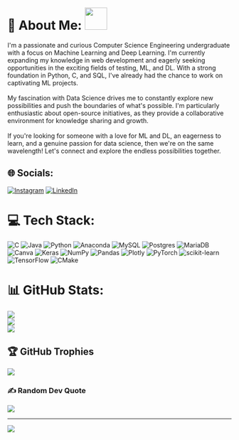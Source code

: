 # 💫 About Me: <img src="https://media.giphy.com/media/dHggV5wmfTaIy3tyNb/giphy.gif" width="50" height="50"/>
</h2>
I'm a passionate and curious Computer Science Engineering undergraduate with a focus on Machine Learning and Deep Learning. I'm currently expanding my knowledge in web development and eagerly seeking opportunities in the exciting fields of testing, ML, and DL. With a strong foundation in Python, C, and SQL, I've already had the chance to work on captivating ML projects.<br><br>My fascination with Data Science drives me to constantly explore new possibilities and push the boundaries of what's possible. I'm particularly enthusiastic about open-source initiatives, as they provide a collaborative environment for knowledge sharing and growth.<br><br>If you're looking for someone with a love for ML and DL, an eagerness to learn, and a genuine passion for data science, then we're on the same wavelength! Let's connect and explore the endless possibilities together.


## 🌐 Socials:
[![Instagram](https://img.shields.io/badge/Instagram-%23E4405F.svg?logo=Instagram&logoColor=white)](https://instagram.com/anoushkasen08) [![LinkedIn](https://img.shields.io/badge/LinkedIn-%230077B5.svg?logo=linkedin&logoColor=white)](https://linkedin.com/in/anoushka-sen) 

# 💻 Tech Stack:
![C](https://img.shields.io/badge/c-%2300599C.svg?style=for-the-badge&logo=c&logoColor=white) ![Java](https://img.shields.io/badge/java-%23ED8B00.svg?style=for-the-badge&logo=java&logoColor=white) ![Python](https://img.shields.io/badge/python-3670A0?style=for-the-badge&logo=python&logoColor=ffdd54) ![Anaconda](https://img.shields.io/badge/Anaconda-%2344A833.svg?style=for-the-badge&logo=anaconda&logoColor=white) ![MySQL](https://img.shields.io/badge/mysql-%2300f.svg?style=for-the-badge&logo=mysql&logoColor=white) ![Postgres](https://img.shields.io/badge/postgres-%23316192.svg?style=for-the-badge&logo=postgresql&logoColor=white) ![MariaDB](https://img.shields.io/badge/MariaDB-003545?style=for-the-badge&logo=mariadb&logoColor=white) ![Canva](https://img.shields.io/badge/Canva-%2300C4CC.svg?style=for-the-badge&logo=Canva&logoColor=white) ![Keras](https://img.shields.io/badge/Keras-%23D00000.svg?style=for-the-badge&logo=Keras&logoColor=white) ![NumPy](https://img.shields.io/badge/numpy-%23013243.svg?style=for-the-badge&logo=numpy&logoColor=white) ![Pandas](https://img.shields.io/badge/pandas-%23150458.svg?style=for-the-badge&logo=pandas&logoColor=white) ![Plotly](https://img.shields.io/badge/Plotly-%233F4F75.svg?style=for-the-badge&logo=plotly&logoColor=white) ![PyTorch](https://img.shields.io/badge/PyTorch-%23EE4C2C.svg?style=for-the-badge&logo=PyTorch&logoColor=white) ![scikit-learn](https://img.shields.io/badge/scikit--learn-%23F7931E.svg?style=for-the-badge&logo=scikit-learn&logoColor=white) ![TensorFlow](https://img.shields.io/badge/TensorFlow-%23FF6F00.svg?style=for-the-badge&logo=TensorFlow&logoColor=white) ![CMake](https://img.shields.io/badge/CMake-%23008FBA.svg?style=for-the-badge&logo=cmake&logoColor=white)
# 📊 GitHub Stats:
![](https://github-readme-stats.vercel.app/api?username=senanoushka&theme=nightowl&hide_border=false&include_all_commits=false&count_private=true)<br/>
![](https://github-readme-streak-stats.herokuapp.com/?user=senanoushka&theme=nightowl&hide_border=false)<br/>
![](https://github-readme-stats.vercel.app/api/top-langs/?username=senanoushka&theme=nightowl&hide_border=false&include_all_commits=false&count_private=true&layout=compact)

## 🏆 GitHub Trophies
![](https://github-profile-trophy.vercel.app/?username=senanoushka&theme=juicyfresh&no-frame=true&no-bg=false&margin-w=4)

### ✍️ Random Dev Quote
![](https://quotes-github-readme.vercel.app/api?type=horizontal&theme=tokyonight)

---
[![](https://visitcount.itsvg.in/api?id=senanoushka&icon=7&color=0)](https://visitcount.itsvg.in)


